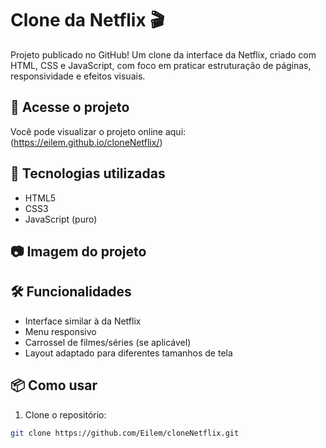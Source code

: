 # Clone da Netflix 🎬

Projeto publicado no GitHub! Um clone da interface da Netflix, criado com HTML, CSS e JavaScript, com foco em praticar estruturação de páginas, responsividade e efeitos visuais.
## 🔗 Acesse o projeto

Você pode visualizar o projeto online aqui: (https://eilem.github.io/cloneNetflix/)

## 🚀 Tecnologias utilizadas

- HTML5
- CSS3
- JavaScript (puro)

## 📷 Imagem do projeto

## 🛠️ Funcionalidades

- Interface similar à da Netflix
- Menu responsivo
- Carrossel de filmes/séries (se aplicável)
- Layout adaptado para diferentes tamanhos de tela

## 📦 Como usar

1. Clone o repositório:
```bash
git clone https://github.com/Eilem/cloneNetflix.git
